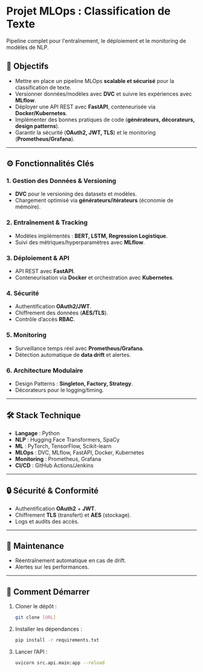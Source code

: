 # **Projet MLOps : Classification de Texte**  
Pipeline complet pour l'entraînement, le déploiement et le monitoring de modèles de NLP.

## **📌 Objectifs**  
- Mettre en place un pipeline MLOps **scalable et sécurisé** pour la classification de texte.  
- Versionner données/modèles avec **DVC** et suivre les expériences avec **MLflow**.  
- Déployer une API REST avec **FastAPI**, conteneurisée via **Docker/Kubernetes**.  
- Implémenter des bonnes pratiques de code (**générateurs, décorateurs, design patterns**).  
- Garantir la sécurité (**OAuth2, JWT, TLS**) et le monitoring (**Prometheus/Grafana**).  

---

## **⚙️ Fonctionnalités Clés**  

### **1. Gestion des Données & Versioning**  
- **DVC** pour le versioning des datasets et modèles.  
- Chargement optimisé via **générateurs/itérateurs** (économie de mémoire).  

### **2. Entraînement & Tracking**  
- Modèles implémentés : **BERT, LSTM, Regression Logistique**.  
- Suivi des métriques/hyperparamètres avec **MLflow**.  

### **3. Déploiement & API**  
- API REST avec **FastAPI**.  
- Conteneurisation via **Docker** et orchestration avec **Kubernetes**.  

### **4. Sécurité**  
- Authentification **OAuth2/JWT**.  
- Chiffrement des données (**AES/TLS**).  
- Contrôle d’accès **RBAC**.  

### **5. Monitoring**  
- Surveillance temps réel avec **Prometheus/Grafana**.  
- Détection automatique de **data drift** et alertes.  

### **6. Architecture Modulaire**  
- Design Patterns : **Singleton, Factory, Strategy**.  
- Décorateurs pour le logging/timing.  

---

## **🛠️ Stack Technique**  
- **Langage** : Python  
- **NLP** : Hugging Face Transformers, SpaCy  
- **ML** : PyTorch, TensorFlow, Scikit-learn  
- **MLOps** : DVC, MLflow, FastAPI, Docker, Kubernetes  
- **Monitoring** : Prometheus, Grafana  
- **CI/CD** : GitHub Actions/Jenkins  

---

## **🔒 Sécurité & Conformité**  
- Authentification **OAuth2** + **JWT**.  
- Chiffrement **TLS** (transfert) et **AES** (stockage).  
- Logs et audits des accès.  

---

## **🔄 Maintenance**  
- Réentraînement automatique en cas de drift.  
- Alertes sur les performances.  

---


## **🚀 Comment Démarrer**  
1. Cloner le dépôt :  
   ```bash
   git clone [URL]
   ```
2. Installer les dépendances :  
   ```bash
   pip install -r requirements.txt
   ```
3. Lancer l’API :  
   ```bash
   uvicorn src.api.main:app --reload
   ```
